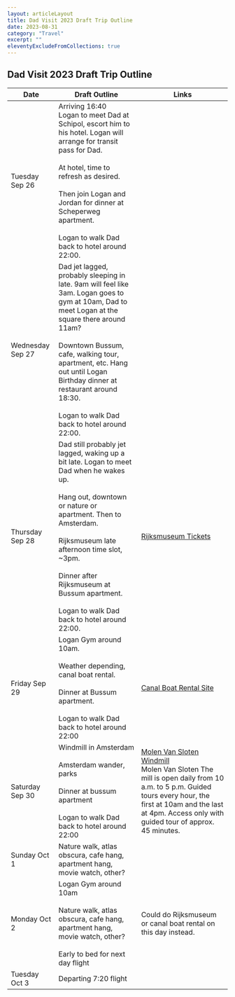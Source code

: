 ```yaml
---
layout: articleLayout
title: Dad Visit 2023 Draft Trip Outline
date: 2023-08-31
category: "Travel"
excerpt: ""
eleventyExcludeFromCollections: true
---
```


## Dad Visit 2023 Draft Trip Outline

| Date             |  Draft Outline                                                            |     Links                                                         |
|------------------|--------------------------------------------------------------|--------------------------------------------------------------|
| Tuesday Sep 26   | Arriving 16:40 <br>Logan to meet Dad at Schipol, escort him to his hotel. Logan will arrange for transit pass for Dad. <br><br>At hotel, time to refresh as desired.<br><br>Then join Logan and Jordan for dinner at Scheperweg apartment.<br><br>Logan to walk Dad back to hotel around 22:00. |                                                              |
| Wednesday Sep 27 | Dad jet lagged, probably sleeping in late. 9am will feel like 3am. Logan goes to gym at 10am, Dad to meet Logan at the square there around 11am? <br><br>Downtown Bussum, cafe, walking tour, apartment, etc. Hang out until Logan Birthday dinner at restaurant around 18:30.<br><br>Logan to walk Dad back to hotel around 22:00. |                                                              |
| Thursday Sep 28  | Dad still probably jet lagged, waking up a bit late. Logan to meet Dad when he wakes up.<br><br>Hang out, downtown or nature or apartment. Then to Amsterdam.<br><br>Rijksmuseum late afternoon time slot, ~3pm.<br><br>Dinner after Rijksmuseum at Bussum apartment.<br><br>Logan to walk Dad back to hotel around 22:00. | [Rijksmuseum Tickets](https://www.tiqets.com/en/amsterdam-attractions-c75061/tickets-for-rijksmuseum-skip-the-ticket-line-p703796/?selected_date=2023-09-28&selected_timeslot_id=4298500) |
| Friday Sep 29    | Logan Gym around 10am.<br><br>Weather depending, canal boat rental.<br><br>Dinner at Bussum apartment.<br><br>Logan to walk Dad back to hotel around 22:00 | [Canal Boat Rental Site](https://booking.sloepdelen.nl/en/book/where-when?location=12&date=2023-09-29&onlyLocations=1,12,11) |
| Saturday Sep 30  | Windmill in Amsterdam<br><br>Amsterdam wander, parks<br><br>Dinner at bussum apartment<br><br>Logan to walk Dad back to hotel around 22:00<br> | [Molen Van Sloten Windmill](https://molenvansloten.nl/agenda/)<br>Molen Van Sloten The mill is open daily from 10 a.m. to 5 p.m. Guided tours every hour, the first at 10am and the last at 4pm. Access only with guided tour of approx. 45 minutes. |
| Sunday Oct 1     | Nature walk, atlas obscura, cafe hang, apartment hang, movie watch, other?  |                                                              |
| Monday Oct 2     | Logan Gym around 10am<br><br>Nature walk, atlas obscura, cafe hang, apartment hang, movie watch, other? <br><br>Early to bed for next day flight | Could do Rijksmuseum or canal boat rental on this day instead. |
| Tuesday Oct 3    | Departing 7:20 flight                                        |                                                              |
